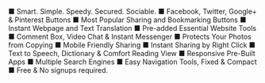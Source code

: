 ■ Smart. Simple. Speedy. Secured. Sociable. 
■ Facebook, Twitter, Google+ & Pinterest Buttons 
■ Most Popular Sharing and Bookmarking Buttons 
■ Instant Webpage and Text Translation 
■ Pre-added Essential Website Tools 
■ Comment Box, Video Chat & Instant Messenger 
■ Protects Your Photos from Copying 
■ Mobile Friendly Sharing 
■ Instant Sharing by Right Click 
■ Text to Speech, Dictionary & Comfort Reading View 
■ Responsive Pre-Built Apps 
■ Multiple Search Engines 
■ Easy Navigation Tools, Fixed & Compact 
■ Free & No signups required.  
